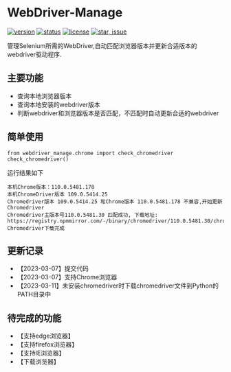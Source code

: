 # WebDriver-Manage
[![version](https://img.shields.io/badge/python-3.4+-blue.svg)](https://www.python.org/download/releases/3.4.0/) 
[![status](https://img.shields.io/badge/status-stable-green.svg)](https://github.com/huaisha1224/webdriver-manage)
[![license](https://img.shields.io/badge/license-MIT-blue.svg)](./LICENSE)
[![star, issue](https://img.shields.io/badge/star%2C%20issue-welcome-brightgreen.svg)](https://github.com/huaisha1224/webdriver-manage)

管理Selenium所需的WebDriver,自动匹配浏览器版本并更新合适版本的webdriver驱动程序.

## 主要功能

-	查询本地浏览器版本
-	查询本地安装的webdriver版本
-	判断webdriver和浏览器版本是否匹配，不匹配时自动更新合适的webdriver


## 简单使用
    
    from webdriver_manage.chrome import check_chromedriver
    check_chromedriver()


运行结果如下

	本机Chrome版本：110.0.5481.178
	本机ChromeDriver版本 109.0.5414.25
	Chromedriver版本 109.0.5414.25 和Chrome版本 110.0.5481.178 不兼容,开始更新Chromedriver
	Chromedriver主版本号110.0.5481.30 匹配成功, 下载地址: https://registry.npmmirror.com/-/binary/chromedriver/110.0.5481.30/chromedriver_win32.zip
	Chromedriver下载完成

## 更新记录
- 【2023-03-07】提交代码
- 【2023-03-07】支持Chrome浏览器
- 【2023-03-11】未安装chromedriver时下载chromedriver文件到Python的PATH目录中


## 待完成的功能
- 【支持edge浏览器】
- 【支持firefox浏览器】 
- 【支持IE浏览器】
- 【下载浏览器】